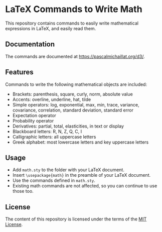 # LaTeX Commands to Write Math

This repository contains commands to easily write mathematical expressions in LaTeX, and easily read them.

## Documentation

The commands are documented at https://pascalmichaillat.org/d3/.

## Features

Commands to write the following mathematical objects are included:

+ Brackets: parenthesis, square, curly, norm, absolute value
+ Accents: overline, underline, hat, tilde
+ Simple operators: log, exponential, max, min, trace, variance, covariance, correlation, standard deviation, standard error
+ Expectation operator
+ Probability operator
+ Derivatives: partial, total, elasticities, in text or display
+ Blackboard letters: R, N, Z, Q, C, I
+ Calligraphic letters: all uppercase letters
+ Greek alphabet: most lowercase letters and key uppercase letters

## Usage

+ Add `math.sty` to the folder with your LaTeX document.
+ Insert `\usepackage{math}` in the preamble of your LaTeX document.
+ Use the commands defined in `math.sty`.
+ Existing math commands are not affected, so you can continue to use those too.

## License

The content of this repository is licensed under the terms of the [MIT License](https://opensource.org/license/mit-license-php/).
